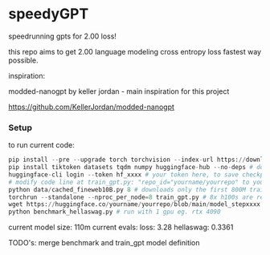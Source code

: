 # speedyGPT
speedrunning gpts for 2.00 loss!

this repo aims to get 2.00 language modeling cross entropy loss fastest way possible.

inspiration:

modded-nanogpt by keller jordan - main inspiration for this project

https://github.com/KellerJordan/modded-nanogpt

### Setup
to run current code:

```python
pip install --pre --upgrade torch torchvision --index-url https://download.pytorch.org/whl/nightly/cu128
pip install tiktoken datasets tqdm numpy huggingface-hub --no-deps # do not modify torch installation with --no-deps
huggingface-cli login --token hf_xxxx # your token here, to save checkpoint to hf
# modify code line at train_gpt.py: "repo_id="yourname/yourrepo" to your preferred hf repo
python data/cached_fineweb10B.py 8 # downloads only the first 800M training tokens to save time
torchrun --standalone --nproc_per_node=8 train_gpt.py # 8x h100s are required!
wget https://huggingface.co/yourname/yourrepo/blob/main/model_stepxxxx.pt # download model files from checkpoint, modify your name, your repo, model step for evals
python benchmark_hellaswag.py # run with 1 gpu eg. rtx 4090
```

current model size: 110m
current evals:
loss: 3.28
hellaswag: 0.3361

TODO's: merge benchmark and train_gpt model definition